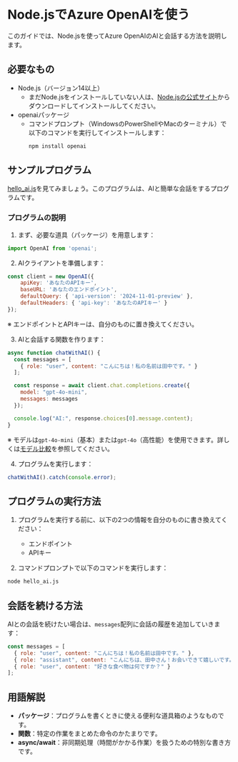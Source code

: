 # Node.jsでAzure OpenAIを使う

このガイドでは、Node.jsを使ってAzure OpenAIのAIと会話する方法を説明します。

## 必要なもの
- Node.js（バージョン14以上）
  - まだNode.jsをインストールしていない人は、[Node.jsの公式サイト](https://nodejs.org/)からダウンロードしてインストールしてください。
- openaiパッケージ
  - コマンドプロンプト（WindowsのPowerShellやMacのターミナル）で以下のコマンドを実行してインストールします：
    ```bash
    npm install openai
    ```

## サンプルプログラム

[hello_ai.js](../../samples/nodejs/hello_ai.js)を見てみましょう。このプログラムは、AIと簡単な会話をするプログラムです。

### プログラムの説明

1. まず、必要な道具（パッケージ）を用意します：
```javascript
import OpenAI from 'openai';
```

2. AIクライアントを準備します：
```javascript
const client = new OpenAI({
    apiKey: 'あなたのAPIキー',
    baseURL: 'あなたのエンドポイント',
    defaultQuery: { 'api-version': '2024-11-01-preview' },
    defaultHeaders: { 'api-key': 'あなたのAPIキー' }
});
```
※ エンドポイントとAPIキーは、自分のものに置き換えてください。

3. AIと会話する関数を作ります：
```javascript
async function chatWithAI() {
  const messages = [
    { role: "user", content: "こんにちは！私の名前は田中です。" }
  ];

  const response = await client.chat.completions.create({
    model: "gpt-4o-mini",
    messages: messages
  });

  console.log("AI:", response.choices[0].message.content);
}
```
※ モデルは`gpt-4o-mini`（基本）または`gpt-4o`（高性能）を使用できます。詳しくは[モデル比較](../models/README.md)を参照してください。

4. プログラムを実行します：
```javascript
chatWithAI().catch(console.error);
```

## プログラムの実行方法

1. プログラムを実行する前に、以下の2つの情報を自分のものに書き換えてください：
   - エンドポイント
   - APIキー

2. コマンドプロンプトで以下のコマンドを実行します：
```bash
node hello_ai.js
```

## 会話を続ける方法

AIとの会話を続けたい場合は、`messages`配列に会話の履歴を追加していきます：

```javascript
const messages = [
  { role: "user", content: "こんにちは！私の名前は田中です。" },
  { role: "assistant", content: "こんにちは、田中さん！お会いできて嬉しいです。" },
  { role: "user", content: "好きな食べ物は何ですか？" }
];
```

## 用語解説

- **パッケージ**：プログラムを書くときに使える便利な道具箱のようなものです。
- **関数**：特定の作業をまとめた命令のかたまりです。
- **async/await**：非同期処理（時間がかかる作業）を扱うための特別な書き方です。
